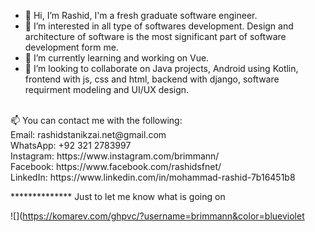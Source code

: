 - 👋 Hi, I’m Rashid, I'm a fresh graduate software engineer.
- 👀 I’m interested in all type of softwares development. Design and architecture of software is the most significant part of software development form me. 
- 🌱 I’m currently learning and working on Vue.
- 💞️ I’m looking to collaborate on Java projects, Android using Kotlin, frontend with js, css and html, backend with django, software requirment modeling and UI/UX design.
 <br>
 <div>📫 You can contact me with the following:
 <div>Email: rashidstanikzai.net@gmail.com</div>
 <div> WhatsApp: +92 321 2783997</div>
 <div>Instagram: https://www.instagram.com/brimmann/</div>
 <div>Facebook: https://www.facebook.com/rashidsfnet/</div>
 <div> LinkedIn: https://www.linkedin.com/in/mohammad-rashid-7b16451b8

<!---
hunter4923/hunter4923 is a ✨ special ✨ repository because its `README.md` (this file) appears on your GitHub profile.
You can click the Preview link to take a look at your changes.
--->
  

************** Just to let me know what is going on

![](https://komarev.com/ghpvc/?username=brimmann&color=blueviolet

